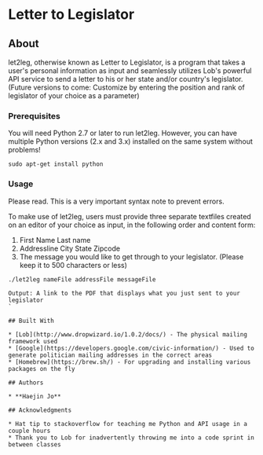 # Letter to Legislator 

## About

let2leg, otherwise known as Letter to Legislator, is a program that takes a user's personal information as input and seamlessly utilizes Lob's powerful API service to send a letter to his or her state and/or country's legislator. (Future versions to come: Customize by entering the position and rank of legislator of your choice as a parameter)

### Prerequisites

You will need Python 2.7 or later to run let2leg. However, you can have multiple Python versions (2.x and 3.x) installed on the same system without problems!

```
sudo apt-get install python 
```

### Usage

Please read. This is a very important syntax note to prevent errors. 

To make use of let2leg, users must provide three separate textfiles created on an editor of your choice as input, in the following order and content form:

1) First Name Last name
2) Addressline City State Zipcode
3) The message you would like to get through to your legislator. (Please keep it to 500 characters or less)
```
./let2leg nameFile addressFile messageFile

Output: A link to the PDF that displays what you just sent to your legislator
`

## Built With

* [Lob](http://www.dropwizard.io/1.0.2/docs/) - The physical mailing framework used
* [Google](https://developers.google.com/civic-information/) - Used to generate politician mailing addresses in the correct areas 
* [Homebrew](https://brew.sh/) - For upgrading and installing various packages on the fly 

## Authors

* **Haejin Jo** 

## Acknowledgments

* Hat tip to stackoverflow for teaching me Python and API usage in a couple hours
* Thank you to Lob for inadvertently throwing me into a code sprint in between classes 
